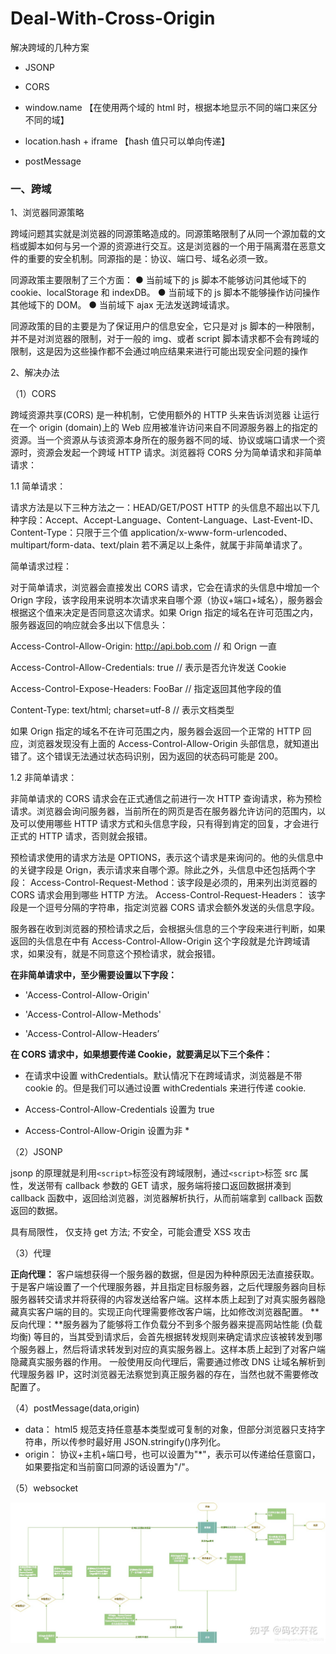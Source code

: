 # Deal-With-Cross-Origin

解决跨域的几种方案

- JSONP

- CORS

- window.name 【在使用两个域的 html 时，根据本地显示不同的端口来区分不同的域】

- location.hash + iframe 【hash 值只可以单向传递】

- postMessage

### 一、跨域

1、浏览器同源策略

跨域问题其实就是浏览器的同源策略造成的。同源策略限制了从同一个源加载的文档或脚本如何与另一个源的资源进行交互。这是浏览器的一个用于隔离潜在恶意文件的重要的安全机制。同源指的是：协议、端口号、域名必须一致。

同源政策主要限制了三个方面：
● 当前域下的 js 脚本不能够访问其他域下的 cookie、localStorage 和 indexDB。
● 当前域下的 js 脚本不能够操作访问操作其他域下的 DOM。
● 当前域下 ajax 无法发送跨域请求。

同源政策的目的主要是为了保证用户的信息安全，它只是对 js 脚本的一种限制，并不是对浏览器的限制，对于一般的 img、或者 script
脚本请求都不会有跨域的限制，这是因为这些操作都不会通过响应结果来进行可能出现安全问题的操作

2、解决办法

（1）CORS

跨域资源共享(CORS) 是一种机制，它使用额外的 HTTP 头来告诉浏览器 让运行在一个 origin (domain)上的 Web
应用被准许访问来自不同源服务器上的指定的资源。当一个资源从与该资源本身所在的服务器不同的域、协议或端口请求一个资源时，资源会发起一个跨域
HTTP 请求。浏览器将 CORS 分为简单请求和非简单请求：

1.1 简单请求：

请求方法是以下三种方法之一：HEAD/GET/POST
HTTP 的头信息不超出以下几种字段：Accept、Accept-Language、Content-Language、Last-Event-ID、Content-Type：只限于三个值
application/x-www-form-urlencoded、multipart/form-data、text/plain
若不满足以上条件，就属于非简单请求了。

简单请求过程：

对于简单请求，浏览器会直接发出 CORS 请求，它会在请求的头信息中增加一个 Orign
字段，该字段用来说明本次请求来自哪个源（协议+端口+域名），服务器会根据这个值来决定是否同意这次请求。如果 Orign
指定的域名在许可范围之内，服务器返回的响应就会多出以下信息头：

Access-Control-Allow-Origin: http://api.bob.com // 和 Orign 一直

Access-Control-Allow-Credentials: true // 表示是否允许发送 Cookie

Access-Control-Expose-Headers: FooBar // 指定返回其他字段的值

Content-Type: text/html; charset=utf-8 // 表示文档类型

如果 Orign 指定的域名不在许可范围之内，服务器会返回一个正常的 HTTP 回应，浏览器发现没有上面的 Access-Control-Allow-Origin
头部信息，就知道出错了。这个错误无法通过状态码识别，因为返回的状态码可能是 200。

1.2 非简单请求：

非简单请求的 CORS 请求会在正式通信之前进行一次 HTTP 查询请求，称为预检请求。浏览器会询问服务器，当前所在的网页是否在服务器允许访问的范围内，以及可以使用哪些
HTTP 请求方式和头信息字段，只有得到肯定的回复，才会进行正式的 HTTP 请求，否则就会报错。

预检请求使用的请求方法是 OPTIONS，表示这个请求是来询问的。他的头信息中的关键字段是 Orign，表示请求来自哪个源。除此之外，头信息中还包括两个字段：
Access-Control-Request-Method：该字段是必须的，用来列出浏览器的 CORS 请求会用到哪些 HTTP 方法。
Access-Control-Request-Headers： 该字段是一个逗号分隔的字符串，指定浏览器 CORS 请求会额外发送的头信息字段。

服务器在收到浏览器的预检请求之后，会根据头信息的三个字段来进行判断，如果返回的头信息在中有 Access-Control-Allow-Origin
这个字段就是允许跨域请求，如果没有，就是不同意这个预检请求，就会报错。

**在非简单请求中，至少需要设置以下字段：**

- 'Access-Control-Allow-Origin'

- 'Access-Control-Allow-Methods'

- 'Access-Control-Allow-Headers’

**在 CORS 请求中，如果想要传递 Cookie，就要满足以下三个条件：**

- 在请求中设置 withCredentials。默认情况下在跨域请求，浏览器是不带 cookie 的。但是我们可以通过设置 withCredentials 来进行传递
  cookie.

- Access-Control-Allow-Credentials 设置为 true

- Access-Control-Allow-Origin 设置为非 \*

（2）JSONP

jsonp 的原理就是利用`<script>`标签没有跨域限制，通过`<script>`标签 src 属性，发送带有 callback 参数的 GET 请求，服务端将接口返回数据拼凑到
callback 函数中，返回给浏览器，浏览器解析执行，从而前端拿到 callback 函数返回的数据。

具有局限性， 仅支持 get 方法; 不安全，可能会遭受 XSS 攻击

（3）代理

**正向代理：**
客户端想获得一个服务器的数据，但是因为种种原因无法直接获取。于是客户端设置了一个代理服务器，并且指定目标服务器，之后代理服务器向目标服务器转交请求并将获得的内容发送给客户端。这样本质上起到了对真实服务器隐藏真实客户端的目的。实现正向代理需要修改客户端，比如修改浏览器配置。
**反向代理：**服务器为了能够将工作负载分不到多个服务器来提高网站性能 (负载均衡)
等目的，当其受到请求后，会首先根据转发规则来确定请求应该被转发到哪个服务器上，然后将请求转发到对应的真实服务器上。这样本质上起到了对客户端隐藏真实服务器的作用。
一般使用反向代理后，需要通过修改 DNS 让域名解析到代理服务器 IP，这时浏览器无法察觉到真正服务器的存在，当然也就不需要修改配置了。

（4）postMessage(data,origin)

- data： html5 规范支持任意基本类型或可复制的对象，但部分浏览器只支持字符串，所以传参时最好用 JSON.stringify()序列化。
- origin： 协议+主机+端口号，也可以设置为"\*"，表示可以传递给任意窗口，如果要指定和当前窗口同源的话设置为"/"。

（5）websocket

![preview](/docs/public/d9ad503b91107080.jpg)

